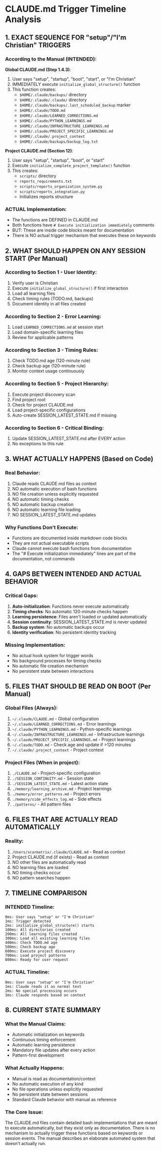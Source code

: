 # CLAUDE.md Trigger Timeline Analysis

## 1. EXACT SEQUENCE FOR "setup"/"I'm Christian" TRIGGERS

### According to the Manual (INTENDED):

**Global CLAUDE.md (Step 1.4.3)**:
1. User says "setup", "startup", "boot", "start", or "I'm Christian"
2. IMMEDIATELY execute `initialize_global_structure()` function
3. This function creates:
   - `$HOME/.claude/backups/` directory
   - `$HOME/.claude/.claude/` directory  
   - `$HOME/.claude/backups/.last_scheduled_backup` marker
   - `$HOME/.claude/TODO.md`
   - `$HOME/.claude/LEARNED_CORRECTIONS.md`
   - `$HOME/.claude/PYTHON_LEARNINGS.md`
   - `$HOME/.claude/INFRASTRUCTURE_LEARNINGS.md`
   - `$HOME/.claude/PROJECT_SPECIFIC_LEARNINGS.md`
   - `$HOME/.claude/.project_context`
   - `$HOME/.claude/backups/backup_log.txt`

**Project CLAUDE.md (Section 12)**:
1. User says "setup", "startup", "boot", or "start"
2. Execute `initialize_complete_project_template()` function
3. This creates:
   - `scripts/` directory
   - `reports_requirements.txt`
   - `scripts/reports_organization_system.py`
   - `scripts/reports_integration.py`
   - Initializes reports structure

### ACTUAL Implementation:
- The functions are DEFINED in CLAUDE.md
- Both functions have `# Execute initialization immediately` comments
- BUT: These are inside code blocks meant for documentation
- There is NO actual trigger mechanism that executes these on keywords

## 2. WHAT SHOULD HAPPEN ON ANY SESSION START (Per Manual)

### According to Section 1 - User Identity:
1. Verify user is Christian
2. Execute `initialize_global_structure()` if first interaction
3. Load all learning files
4. Check timing rules (TODO.md, backups)
5. Document identity in all files created

### According to Section 2 - Error Learning:
1. Load `LEARNED_CORRECTIONS.md` at session start
2. Load domain-specific learning files
3. Review for applicable patterns

### According to Section 3 - Timing Rules:
1. Check TODO.md age (120-minute rule)
2. Check backup age (120-minute rule)
3. Monitor context usage continuously

### According to Section 5 - Project Hierarchy:
1. Execute project discovery scan
2. Find project root
3. Check for project CLAUDE.md
4. Load project-specific configurations
5. Auto-create SESSION_LATEST_STATE.md if missing

### According to Section 6 - Critical Binding:
1. Update SESSION_LATEST_STATE.md after EVERY action
2. No exceptions to this rule

## 3. WHAT ACTUALLY HAPPENS (Based on Code)

### Real Behavior:
1. Claude reads CLAUDE.md files as context
2. NO automatic execution of bash functions
3. NO file creation unless explicitly requested
4. NO automatic timing checks
5. NO automatic backup creation
6. NO automatic learning file loading
7. NO SESSION_LATEST_STATE.md updates

### Why Functions Don't Execute:
- Functions are documented inside markdown code blocks
- They are not actual executable scripts
- Claude cannot execute bash functions from documentation
- The "# Execute initialization immediately" lines are part of the documentation, not commands

## 4. GAPS BETWEEN INTENDED AND ACTUAL BEHAVIOR

### Critical Gaps:
1. **Auto-initialization**: Functions never execute automatically
2. **Timing checks**: No automatic 120-minute checks happen
3. **Learning persistence**: Files aren't loaded or updated automatically
4. **Session continuity**: SESSION_LATEST_STATE.md is never updated
5. **Backup system**: No automatic backups occur
6. **Identity verification**: No persistent identity tracking

### Missing Implementation:
- No actual hook system for trigger words
- No background processes for timing checks
- No automatic file creation mechanism
- No persistent state between interactions

## 5. FILES THAT SHOULD BE READ ON BOOT (Per Manual)

### Global Files (Always):
1. `~/.claude/CLAUDE.md` - Global configuration
2. `~/.claude/LEARNED_CORRECTIONS.md` - Error learnings
3. `~/.claude/PYTHON_LEARNINGS.md` - Python-specific learnings
4. `~/.claude/INFRASTRUCTURE_LEARNINGS.md` - Infrastructure learnings  
5. `~/.claude/PROJECT_SPECIFIC_LEARNINGS.md` - Project learnings
6. `~/.claude/TODO.md` - Check age and update if >120 minutes
7. `~/.claude/.project_context` - Project context

### Project Files (When in project):
1. `./CLAUDE.md` - Project-specific configuration
2. `./SESSION_CONTINUITY.md` - Session state
3. `./SESSION_LATEST_STATE.md` - Latest action state
4. `./memory/learning_archive.md` - Project learnings
5. `./memory/error_patterns.md` - Project errors
6. `./memory/side_effects_log.md` - Side effects
7. `./patterns/` - All pattern files

## 6. FILES THAT ARE ACTUALLY READ AUTOMATICALLY

### Reality:
1. `/Users/scarmatrix/.claude/CLAUDE.md` - Read as context
2. Project CLAUDE.md (if exists) - Read as context
3. NO other files are automatically read
4. NO learning files are loaded
5. NO timing checks occur
6. NO pattern searches happen

## 7. TIMELINE COMPARISON

### INTENDED Timeline:
```
0ms: User says "setup" or "I'm Christian"
1ms: Trigger detected
2ms: initialize_global_structure() starts
100ms: All directories created
200ms: All learning files created
300ms: Load all existing learning files
400ms: Check TODO.md age
500ms: Check backup age
600ms: Execute project discovery
700ms: Load project patterns
800ms: Ready for user request
```

### ACTUAL Timeline:
```
0ms: User says "setup" or "I'm Christian"
1ms: Claude reads it as normal text
2ms: No special processing occurs
3ms: Claude responds based on context
```

## 8. CURRENT STATE SUMMARY

### What the Manual Claims:
- Automatic initialization on keywords
- Continuous timing enforcement
- Automatic learning persistence
- Mandatory file updates after every action
- Pattern-first development

### What Actually Happens:
- Manual is read as documentation/context
- No automatic execution of any kind
- No file operations unless explicitly requested
- No persistent state between sessions
- Standard Claude behavior with manual as reference

### The Core Issue:
The CLAUDE.md files contain detailed bash implementations that are meant to execute automatically, but they exist only as documentation. There is no mechanism to actually trigger these functions based on keywords or session events. The manual describes an elaborate automated system that doesn't actually run.